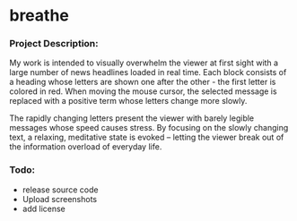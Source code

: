 # breathe

### Project Description:

My work is intended to visually overwhelm the viewer at first sight with a large number of news headlines loaded in real time. Each block consists of a heading whose letters are shown one after the other - the first letter is colored in red. When moving the mouse cursor, the selected message is replaced with a positive term whose letters change more slowly.

The rapidly changing letters present the viewer with barely legible messages whose speed causes stress. By focusing on the slowly changing text, a relaxing, meditative state is evoked – letting the viewer break out of the information overload of everyday life.


### Todo:
- release source code
- Upload screenshots
- add license

